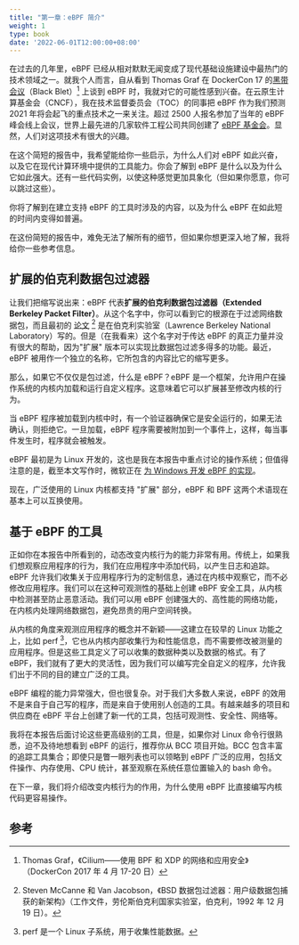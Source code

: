 ```yaml
---
title: "第一章：eBPF 简介"
weight: 1
type: book
date: '2022-06-01T12:00:00+08:00'
---
```


在过去的几年里，eBPF 已经从相对默默无闻变成了现代基础设施建设中最热门的技术领域之一。就我个人而言，自从看到 Thomas Graf 在 DockerCon 17 的[黑带会议](https://www.youtube.com/watch?v=ilKlmTDdFgk&ab_channel=Docker)（Black Blet）[^1] 上谈到 eBPF 时，我就对它的可能性感到兴奋。在云原生计算基金会（CNCF），我在技术监督委员会（TOC）的同事把 eBPF 作为我们预测 2021 年将会起飞的重点技术之一来关注。超过 2500 人报名参加了当年的 eBPF 峰会线上会议，世界上最先进的几家软件工程公司共同创建了 [eBPF 基金会](https://ebpf.io/foundation)。显然，人们对这项技术有很大的兴趣。

在这个简短的报告中，我希望能给你一些启示，为什么人们对 eBPF 如此兴奋，以及它在现代计算环境中提供的工具能力。你会了解到 eBPF 是什么以及为什么它如此强大。还有一些代码实例，以使这种感觉更加具象化（但如果你愿意，你可以跳过这些）。

你将了解到在建立支持 eBPF 的工具时涉及的内容，以及为什么 eBPF 在如此短的时间内变得如普遍。

在这份简短的报告中，难免无法了解所有的细节，但如果你想更深入地了解，我将给你一些参考信息。

## 扩展的伯克利数据包过滤器

让我们把缩写说出来：eBPF 代表**扩展的伯克利数据包过滤器（Extended Berkeley Packet Filter）**。从这个名字中，你可以看到它的根源在于过滤网络数据包，而且最初的 [论文](https://www.tcpdump.org/papers/bpf-usenix93.pdf) [^2] 是在伯克利实验室（Lawrence Berkeley National Laboratory）写的。但是（在我看来）这个名字对于传达 eBPF 的真正力量并没有很大的帮助，因为"扩展" 版本可以实现比数据包过滤多得多的功能。最近，eBPF 被用作一个独立的名称，它所包含的内容比它的缩写更多。

那么，如果它不仅仅是包过滤，什么是 eBPF？eBPF 是一个框架，允许用户在操作系统的内核内加载和运行自定义程序。这意味着它可以扩展甚至修改内核的行为。

当 eBPF 程序被加载到内核中时，有一个验证器确保它是安全运行的，如果无法确认，则拒绝它。一旦加载，eBPF 程序需要被附加到一个事件上，这样，每当事件发生时，程序就会被触发。

eBPF 最初是为 Linux 开发的，这也是我在本报告中重点讨论的操作系统；但值得注意的是，截至本文写作时，微软正在 [为 Windows 开发 eBPF 的实现](https://oreil.ly/J0N1H)。

现在，广泛使用的 Linux 内核都支持 "扩展" 部分，eBPF 和 BPF 这两个术语现在基本上可以互换使用。

## 基于 eBPF 的工具

正如你在本报告中所看到的，动态改变内核行为的能力非常有用。传统上，如果我们想观察应用程序的行为，我们在应用程序中添加代码，以产生日志和追踪。eBPF 允许我们收集关于应用程序行为的定制信息，通过在内核中观察它，而不必修改应用程序。我们可以在这种可观测性的基础上创建 eBPF 安全工具，从内核中检测甚至防止恶意活动。我们可以用 eBPF 创建强大的、高性能的网络功能，在内核内处理网络数据包，避免昂贵的用户空间转换。

从内核的角度来观测应用程序的概念并不新颖——这建立在较早的 Linux 功能之上，比如 perf [^3]，它也从内核内部收集行为和性能信息，而不需要修改被测量的应用程序。但是这些工具定义了可以收集的数据种类以及数据的格式。有了 eBPF，我们就有了更大的灵活性，因为我们可以编写完全自定义的程序，允许我们出于不同的目的建立广泛的工具。

eBPF 编程的能力异常强大，但也很复杂。对于我们大多数人来说，eBPF 的效用不是来自于自己写的程序，而是来自于使用别人创造的工具。有越来越多的项目和供应商在 eBPF 平台上创建了新一代的工具，包括可观测性、安全性、网络等。

我将在本报告后面讨论这些更高级别的工具，但是，如果你对 Linux 命令行很熟悉，迫不及待地想看到 eBPF 的运行，推荐你从 BCC 项目开始。BCC 包含丰富的追踪工具集合；即使只是瞥一眼列表也可以领略到 eBPF 广泛的应用，包括文件操作、内存使用、CPU 统计，甚至观察在系统任意位置输入的 bash 命令。

在下一章，我们将介绍改变内核行为的作用，为什么使用 eBPF 比直接编写内核代码更容易操作。

## 参考

[^1]: Thomas Graf，《Cilium——使用 BPF 和 XDP 的网络和应用安全》（DockerCon 2017 年 4 月 17-20 日）
[^2]: Steven McCanne 和 Van Jacobson，《BSD 数据包过滤器：用户级数据包捕获的新架构》（工作文件，劳伦斯伯克利国家实验室，伯克利，1992 年 12 月 19 日）。
[^3]: perf 是一个 Linux 子系统，用于收集性能数据。
